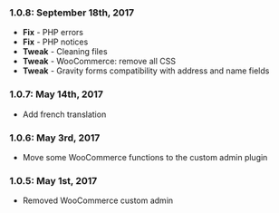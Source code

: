 ### 1.0.8: September 18th, 2017
* **Fix** - PHP errors
* **Fix** - PHP notices
* **Tweak** - Cleaning files
* **Tweak** - WooCommerce: remove all CSS
* **Tweak** - Gravity forms compatibility with address and name fields

### 1.0.7: May 14th, 2017
* Add french translation

### 1.0.6: May 3rd, 2017
* Move some WooCommerce functions to the custom admin plugin

### 1.0.5: May 1st, 2017
* Removed WooCommerce custom admin